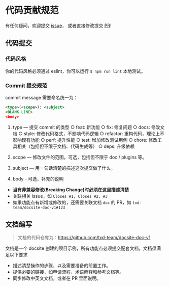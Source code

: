 # 代码贡献规范

有任何疑问，欢迎提交 [issue](https://github.com/txd-team/docsite/issues)，
或者直接修改提交 [PR](https://github.com/txd-team/docsite/pulls)!

## 代码提交

### 代码风格

你的代码风格必须通过 eslint，你可以运行 `$ npm run lint` 本地测试。

### Commit 提交规范

commit message 需要命名统一为：

```xml
<type>(<scope>): <subject>
<BLANK LINE>
<body>
```

1. type — 提交 commit 的类型
  ○ feat: 新功能
  ○ fix: 修复问题
  ○ docs: 修改文档
  ○ style: 修改代码格式，不影响代码逻辑
  ○ refactor: 重构代码，理论上不影响现有功能
  ○ perf: 提升性能
  ○ test: 增加修改测试用例
  ○ chore: 修改工具相关（包括但不限于文档、代码生成等）
  ○ deps: 升级依赖

2. scope — 修改文件的范围，可选，包括但不限于 doc / plugins 等。

3. subject — 用一句话清楚的描述这次提交做了什么。

4. body - 可选，补充的说明

- **当有非兼容修改(Breaking Change)时必须在这里描述清楚**
- 关联相关 issue，如 `Closes #1, Closes #2, #3`
- 如果功能点有新增或修改的，还需要关联文档 `doc` 的 PR，如 `txd-team/docsite-doc-v1#123`

## 文档编写

> 文档的代码仓库为：https://github.com/txd-team/docsite-doc-v1

文档是一个 docsite 创建的项目示例，所有功能点必须提交配套文档，文档须满足以下要求

- 描述清楚操作的步骤，以及需要准备的前置工作。
- 提供必要的链接，如申请流程，术语解释和参考文档等。
- 同步修改中英文文档，或者在 PR 里面说明。
